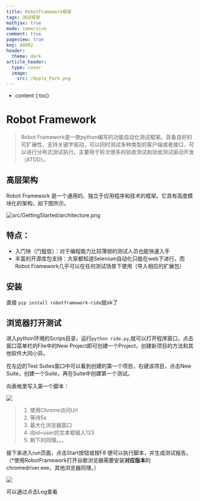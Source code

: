 ```yaml
---
title: RobotFramework框架
tags: 测试框架
mathjax: true
mode: immersive
comment: true
pageview: true
key: A0002
header:
  theme: dark
article_header:
  type: cover
  image:
    src: /Apple_Park.png
---
```



* content
{:toc}


# Robot Framework

>  Robot Framework是一款python编写的功能自动化测试框架。具备良好的可扩展性，支持关键字驱动，可以同时测试多种类型的客户端或者接口，可以进行分布式测试执行。主要用于轮次很多的验收测试和验收测试驱动开发（ATDD）。

## 高层架构

Robot Framework 是一个通用的、独立于应用程序和技术的框架。它具有高度模块化的架构，如下图所示。

![src/GettingStarted/architecture.png](https://robotframework.org/robotframework/latest/images/architecture.png)

## 特点：

- 入门快（门槛低）：对于编程能力比较薄弱的测试人员也能快速入手
- 丰富的开源库包支持：大家都知道Selenium自动化只能在web下进行，而Robot Framework几乎可以在任何测试场景下使用（导入相应的扩展包）

## 安装

直接 `pip install robotframework-ride`就ok了

## 浏览器打开测试

进入python环境的Scrips目录，运行`python ride.py`,就可以打开程序窗口，点击窗口菜单栏的File中的New Project即可创建一个Project，创建新项目的方法和其他软件大同小异。

在左边的Test Suites窗口中可以看到创建的第一个项目，右键该项目，点击New Suite，创建一个Suite，再在Suite中创建第一个测试。

向表格里写入第一个脚本：

![](https://github.com/Crpdim/crpdim.github.io/raw/main/screenshots/project1.png)

> 1. 使用Chrome访问Url
> 2. 等待5s
> 3. 最大化浏览器窗口
> 4. 向id=user的文本框输入123
> 5. 剩下的同理。。。

接下来进入run页面，点击Start按钮或按F8 便可以执行脚本，并生成测试报告。（*使用RobotFramework打开谷歌浏览器需要安装**对应版本**的chromedriver.exe，其他浏览器同理。）

![](https://github.com/Crpdim/crpdim.github.io/raw/main/screenshots/result.png)

可以通过点击Log查看

